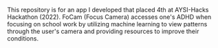 This repository is for an app I developed that placed 4th at AYSI-Hacks Hackathon (2022). FoCam (Focus Camera) accesses one's ADHD when focusing on school work by utilizing machine learning to view patterns through the user's camera and providing resources to improve their conditions.
